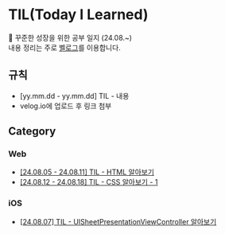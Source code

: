 # TIL(Today I Learned)
🌱 꾸준한 성장을 위한 공부 일지 (24.08.~)<br>내용 정리는 주로 [벨로그](https://velog.io/@woongaaaa/posts)를 이용합니다.

## 규칙
- [yy.mm.dd - yy.mm.dd] TIL - 내용
- velog.io에 업로드 후 링크 첨부

## Category
### Web
- [[24.08.05 - 24.08.11] TIL - HTML 알아보기](https://velog.io/@woongaaaa/HTML-%EC%95%8C%EC%95%84%EB%B3%B4%EA%B8%B0)
- [[24.08.12 - 24.08.18] TIL - CSS 알아보기 - 1](https://velog.io/@woongaaaa/CSS-%EC%95%8C%EC%95%84%EB%B3%B4%EA%B8%B0-1)

### iOS
- [[24.08.07] TIL - UISheetPresentationViewController 알아보기](https://velog.io/@woongaaaa/UISheetPresentationViewController-%EC%95%8C%EC%95%84%EB%B3%B4%EA%B8%B0)
